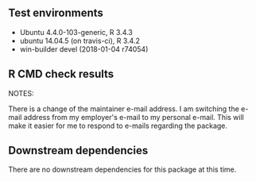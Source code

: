 ## Test environments
* Ubuntu 4.4.0-103-generic, R 3.4.3
* ubuntu 14.04.5 (on travis-ci), R 3.4.2
* win-builder devel (2018-01-04 r74054)

## R CMD check results
NOTES: 

There is a change of the maintainer e-mail address.  I am switching the e-mail
address from my employer's e-mail to my personal e-mail. This will make it 
easier for me to respond to e-mails regarding the package.

## Downstream dependencies
There are no downstream dependencies for this package
at this time.
